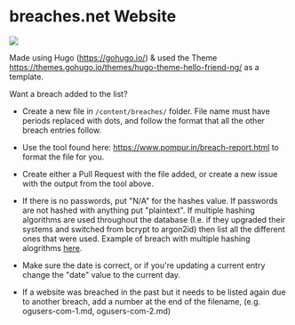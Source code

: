 # breaches.net Website
![](https://a.pomf.cat/yoymgd.png)

Made using Hugo (https://gohugo.io/) & used the Theme https://themes.gohugo.io/themes/hugo-theme-hello-friend-ng/ as a template.

Want a breach added to the list?

- Create a new file in `/content/breaches/` folder. File name must have periods replaced with dots, and follow the format that all the other breach entries follow.
- Use the tool found here: https://www.pompur.in/breach-report.html to format the file for you.
- Create either a Pull Request with the file added, or create a new issue with the output from the tool above.

- If there is no passwords, put "N/A" for the hashes value. If passwords are not hashed with anything put "plaintext". If multiple hashing algorithms are used throughout the database (I.e. if they upgraded their systems and switched from bcrypt to argon2id) then list all the different ones that were used. Example of breach with multiple hashing alogrithms [here](https://raw.githubusercontent.com/breaches-net/website/main/content/breaches/1337-crew-to.md).
- Make sure the date is correct, or if you're updating a current entry change the "date" value to the current day.
- If a website was breached in the past but it needs to be listed again due to another breach, add a number at the end of the filename, (e.g. ogusers-com-1.md, ogusers-com-2.md)
